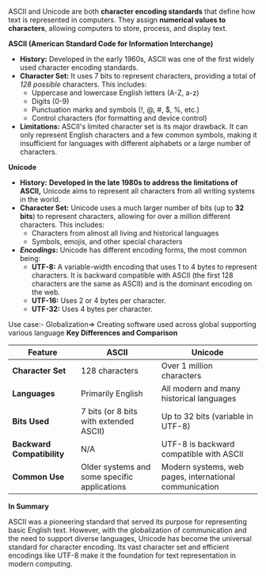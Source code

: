 ASCII and Unicode are both **character encoding standards** that define how text is represented in computers. They assign **numerical values to characters**, allowing computers to store, process, and display text.

**ASCII (American Standard Code for Information Interchange)**

- **History:** Developed in the early 1960s, ASCII was one of the first widely used character encoding standards.
- **Character Set:** It uses 7 bits to represent characters, providing a total of *128 possible* characters. This includes:
    - Uppercase and lowercase English letters (A-Z, a-z)
    - Digits (0-9)
    - Punctuation marks and symbols (!, @, #, $, %, etc.)
    - Control characters (for formatting and device control)
- **Limitations:** ASCII's limited character set is its major drawback. It can only represent English characters and a few common symbols, making it insufficient for languages with different alphabets or a large number of characters.

**Unicode**

- **History:** **Developed in the late 1980s to address the limitations of ASCII,** Unicode aims to represent all characters from all writing systems in the world.
- **Character Set:** Unicode uses a much larger number of bits (up to **32 bits**) to represent characters, allowing for over a million different characters. This includes:
    - Characters from almost all living and historical languages
    - Symbols, emojis, and other special characters
- ***Encodings*:** Unicode has different encoding forms, the most common being:
    - **UTF-8:** A variable-width encoding that uses 1 to 4 bytes to represent characters. It is backward compatible with ASCII (the first 128 characters are the same as ASCII) and is the dominant encoding on the web.
    - **UTF-16:** Uses 2 or 4 bytes per character.
    - **UTF-32:** Uses 4 bytes per character.

Use case:- Globalization=> Creating software used across global supporting various language
**Key Differences and Comparison**

| Feature                    | ASCII                                        | Unicode                                                |
| -------------------------- | -------------------------------------------- | ------------------------------------------------------ |
| **Character Set**          | 128 characters                               | Over 1 million characters                              |
| **Languages**              | Primarily English                            | All modern and many historical languages               |
| **Bits Used**              | 7 bits (or 8 bits with extended ASCII)       | Up to 32 bits (variable in UTF-8)                      |
| **Backward Compatibility** | N/A                                          | UTF-8 is backward compatible with ASCII                |
| **Common Use**             | Older systems and some specific applications | Modern systems, web pages, international communication |

**In Summary**

ASCII was a pioneering standard that served its purpose for representing basic English text. However, with the globalization of communication and the need to support diverse languages, Unicode has become the universal standard for character encoding. Its vast character set and efficient encodings like UTF-8 make it the foundation for text representation in modern computing.